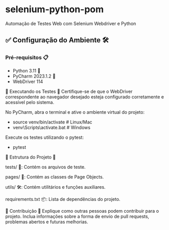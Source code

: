 # selenium-python-pom
Automação de Testes Web com Selenium Webdriver e Python

## ✅ Configuração do Ambiente 🛠️
### Pré-requisitos 📋

- Python 3.11 🐍
- PyCharm 2023.1.2 🚀
- WebDriver 114

🚀 Executando os Testes 🧪
Certifique-se de que o WebDriver correspondente ao navegador desejado esteja configurado corretamente e acessível pelo sistema.

No PyCharm, abra o terminal e ative o ambiente virtual do projeto:
- source venv/bin/activate  # Linux/Mac
- venv\Scripts\activate.bat  # Windows

Execute os testes utilizando o pytest:

- pytest


📁 Estrutura do Projeto 📂


tests/ 🧪: Contém os arquivos de teste.

pages/ 📄: Contém as classes de Page Objects.

utils/ 🛠️: Contém utilitários e funções auxiliares.

requirements.txt 📦: Lista de dependências do projeto.



🤝 Contribuição 🌟
Explique como outras pessoas podem contribuir para o projeto. Inclua informações sobre a forma de envio de pull requests, problemas abertos e futuras melhorias.

